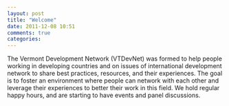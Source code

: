 ```yaml
---
layout: post
title: "Welcome"
date: 2011-12-08 10:51
comments: true
categories: 
---
```


The Vermont Development Network (VTDevNet) was formed to help people working in
developing countries and on issues of international development network
to share best practices, resources, and their experiences. The goal is to foster an
environment where people can network with each other and leverage their
experiences to better their work in this field. We hold regular happy
hours, and are starting to have events and panel discussions. 
